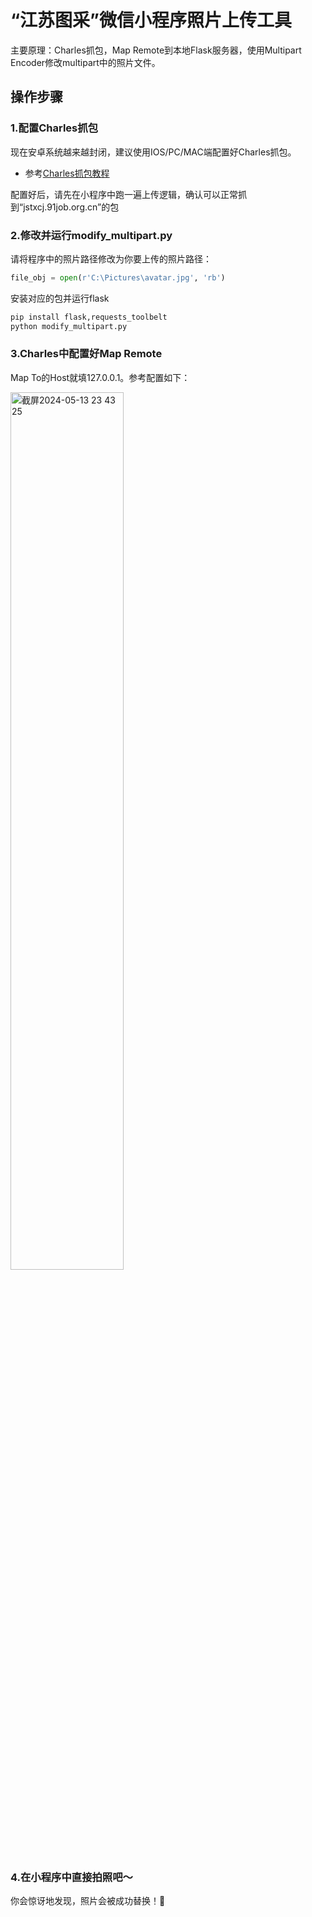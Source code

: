 # “江苏图采”微信小程序照片上传工具
主要原理：Charles抓包，Map Remote到本地Flask服务器，使用Multipart Encoder修改multipart中的照片文件。

## 操作步骤
### 1.配置Charles抓包
现在安卓系统越来越封闭，建议使用IOS/PC/MAC端配置好Charles抓包。
- 参考[Charles抓包教程](https://blog.csdn.net/NianShaoQingKuang1/article/details/145994014)

配置好后，请先在小程序中跑一遍上传逻辑，确认可以正常抓到“jstxcj.91job.org.cn”的包

### 2.修改并运行modify_multipart.py
请将程序中的照片路径修改为你要上传的照片路径：
```python
file_obj = open(r'C:\Pictures\avatar.jpg', 'rb')
```
安装对应的包并运行flask
```bash
pip install flask,requests_toolbelt
python modify_multipart.py
```

### 3.Charles中配置好Map Remote
Map To的Host就填127.0.0.1。参考配置如下：

<img width="60%" alt="截屏2024-05-13 23 43 25" src="https://github.com/Little-King2022/jstc_pic_uploader/assets/110970384/6b8841ca-edee-4760-99ef-87059a6e1c4b">

### 4.在小程序中直接拍照吧～
你会惊讶地发现，照片会被成功替换！🥳



